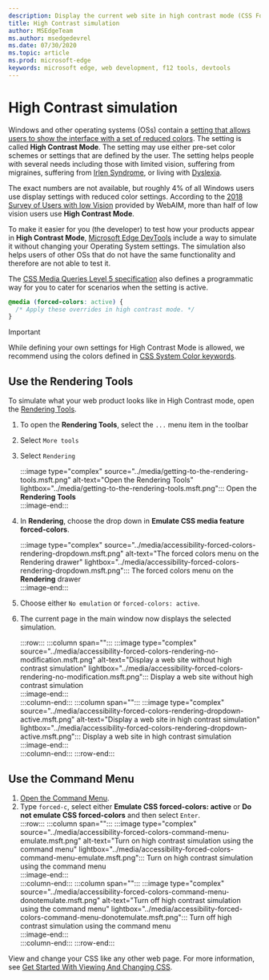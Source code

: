 ```yaml
---
description: Display the current web site in high contrast mode (CSS Forced Color)
title: High Contrast simulation
author: MSEdgeTeam
ms.author: msedgedevrel
ms.date: 07/30/2020
ms.topic: article
ms.prod: microsoft-edge
keywords: microsoft edge, web development, f12 tools, devtools
---
```


# High Contrast simulation  

Windows and other operating systems \(OSs\) contain a [setting that allows users to show the interface with a set of reduced colors][WindowsHighContrastMode].  The setting is called **High Contrast Mode**.  The setting may use either pre-set color schemes or settings that are defined by the user.  The setting helps people with several needs including those with limited vision, suffering from migraines, suffering from [Irlen Syndrome][WikiIrlenSyndrome], or living with [Dyslexia][WikiDyslexia].  

The exact numbers are not available, but roughly 4% of all Windows users use display settings with reduced color settings.  According to the [2018 Survey of Users with low Vision][WebaimProjectsLowvisionsurvey2Contrastmode] provided by WebAIM, more than half of low vision users use **High Contrast Mode**.  

To make it easier for you \(the developer\) to test how your products appear in **High Contrast Mode**, [Microsoft Edge DevTools][DevtoolsGuideChromiumMain] include a way to simulate it without changing your Operating System settings.  The simulation also helps users of other OSs that do not have the same functionality and therefore are not able to test it.  

The [CSS Media Queries Level 5 specification][CsswgDraftsMediaqueries5ForcedColors] also defines a programmatic way for you to cater for scenarios when the setting is active.  

```css
@media (forced-colors: active) {
  /* Apply these overrides in high contrast mode. */
}
```  

> [!IMPORTANT]
> While defining your own settings for High Contrast Mode is allowed, we recommend using the colors defined in [CSS System Color keywords][CsswgDraftsColorsSystem].  

## Use the Rendering Tools  

To simulate what your web product looks like in High Contrast mode, open the [Rendering Tools][DevtoolsGuideChromiumRenderingTools].  

1.  To open the **Rendering Tools**, select the `...` menu item in the toolbar  
1.  Select `More tools`  
1.  Select `Rendering`  
    
    :::image type="complex" source="../media/getting-to-the-rendering-tools.msft.png" alt-text="Open the Rendering Tools" lightbox="../media/getting-to-the-rendering-tools.msft.png":::
       Open the **Rendering Tools**  
    :::image-end:::  

1.  In **Rendering**, choose the drop down in **Emulate CSS media feature forced-colors**.  

    
    :::image type="complex" source="../media/accessibility-forced-colors-rendering-dropdown.msft.png" alt-text="The forced colors menu on the Rendering drawer" lightbox="../media/accessibility-forced-colors-rendering-dropdown.msft.png":::
       The forced colors menu on the **Rendering** drawer  
    :::image-end:::  
    
1.  Choose either `No emulation` or `forced-colors: active`.  
    
1.  The current page in the main window now displays the selected simulation.  
    
    :::row:::
       :::column span="":::
          :::image type="complex" source="../media/accessibility-forced-colors-rendering-no-modification.msft.png" alt-text="Display a web site without high contrast simulation" lightbox="../media/accessibility-forced-colors-rendering-no-modification.msft.png":::
             Display a web site without high contrast simulation  
          :::image-end:::  
       :::column-end:::
       :::column span="":::
          :::image type="complex" source="../media/accessibility-forced-colors-rendering-dropdown-active.msft.png" alt-text="Display a web site in high contrast simulation" lightbox="../media/accessibility-forced-colors-rendering-dropdown-active.msft.png":::
             Display a web site in high contrast simulation  
          :::image-end:::  
       :::column-end:::
    :::row-end:::
    
## Use the Command Menu  

1.  [Open the Command Menu][DevtoolsGuideChromiumCommandMenuIndexOpen].  
1.  Type `forced-c`, select either **Emulate CSS forced-colors: active** or **Do not emulate CSS forced-colors**  and then select `Enter`.  
    :::row:::
       :::column span="":::
          :::image type="complex" source="../media/accessibility-forced-colors-command-menu-emulate.msft.png" alt-text="Turn on high contrast simulation using the command menu" lightbox="../media/accessibility-forced-colors-command-menu-emulate.msft.png":::
              Turn on high contrast simulation using the command menu  
          :::image-end:::  
       :::column-end:::
       :::column span="":::
          :::image type="complex" source="../media/accessibility-forced-colors-command-menu-donotemulate.msft.png" alt-text="Turn off high contrast simulation using the command menu" lightbox="../media/accessibility-forced-colors-command-menu-donotemulate.msft.png":::
             Turn off high contrast simulation using the command menu  
          :::image-end:::  
       :::column-end:::
    :::row-end:::  

View and change your CSS like any other web page.  For more information, see [Get Started With Viewing And Changing CSS][DevtoolsGuideChromiumCssIndex].  

<!-- links --> 

[DevtoolsGuideChromiumMain]: ../../devtools-guide-chromium.md "Microsoft Edge (Chromium) Developer Tools | Microsoft Docs"  
[DevtoolsGuideChromiumCommandMenuIndexOpen]: ../command-menu/index.md#open-the-command-menu "Open the Command Menu - Run Commands With The Microsoft Edge DevTools Command Menu | Microsoft Docs"  
[DevtoolsGuideChromiumCssIndex]: ../css/index.md "Get Started With Viewing And Changing CSS | Microsoft Docs"  
[DevtoolsGuideChromiumRenderingTools]: ../rendering-tools/index.md "Microsoft Edge (Chromium) Rendering Tools | Microsoft Docs"  

[CsswgDraftsColorsSystem]: https://drafts.csswg.org/css-color#css-system-colors "CSS System Colors"  
[CsswgDraftsMediaqueries5ForcedColors]: https://drafts.csswg.org/mediaqueries-5#forced-colors "CSS Media Queries Specification on forced colors "  

[WebaimProjectsLowvisionsurvey2Contrastmode]: https://webaim.org/projects/lowvisionsurvey2#contrastMode "High Contrast Modes - Survey of Users with Low Vision #2 Results | WebAIM"  

[WindowsHighContrastMode]: https://support.microsoft.com/help/13862 "How to enable high contrast mode in Windows 10"  

[WikiDyslexia]: https://en.wikipedia.org/wiki/Dyslexia "Dyslexia | Wikipedia"  
[WikiIrlenSyndrome]: https://en.wikipedia.org/wiki/Irlen_syndrome "Irlen Syndrome | Wikipedia"  
